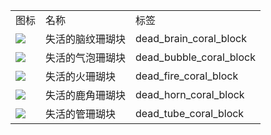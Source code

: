 <table>
	<tablebody>
		<tr>
			<td>图标</td>
			<td>名称</td>
			<td>标签</td>
		</tr>
		<tr>
			<td><img src="C:/Users/seese/Files/Projects/MC_datapacks/recipe_auto_manual/LemonTea_auto_recipes/output/mc_icon/buildingBlocks/coral_block/dead_brain_coral_block.png"></td>
			<td>失活的脑纹珊瑚块</td>
			<td>dead_brain_coral_block</td>
		</tr>
		<tr>
			<td><img src="C:/Users/seese/Files/Projects/MC_datapacks/recipe_auto_manual/LemonTea_auto_recipes/output/mc_icon/buildingBlocks/coral_block/dead_bubble_coral_block.png"></td>
			<td>失活的气泡珊瑚块</td>
			<td>dead_bubble_coral_block</td>
		</tr>
		<tr>
			<td><img src="C:/Users/seese/Files/Projects/MC_datapacks/recipe_auto_manual/LemonTea_auto_recipes/output/mc_icon/buildingBlocks/coral_block/dead_fire_coral_block.png"></td>
			<td>失活的火珊瑚块</td>
			<td>dead_fire_coral_block</td>
		</tr>
		<tr>
			<td><img src="C:/Users/seese/Files/Projects/MC_datapacks/recipe_auto_manual/LemonTea_auto_recipes/output/mc_icon/buildingBlocks/coral_block/dead_horn_coral_block.png"></td>
			<td>失活的鹿角珊瑚块</td>
			<td>dead_horn_coral_block</td>
		</tr>
		<tr>
			<td><img src="C:/Users/seese/Files/Projects/MC_datapacks/recipe_auto_manual/LemonTea_auto_recipes/output/mc_icon/buildingBlocks/coral_block/dead_tube_coral_block.png"></td>
			<td>失活的管珊瑚块</td>
			<td>dead_tube_coral_block</td>
		</tr>
	</tablebody>
</table>